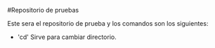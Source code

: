 #Repositorio de pruebas

Este sera el repositorio de prueba y los comandos son los siguientes:
- 'cd' Sirve para cambiar directorio.